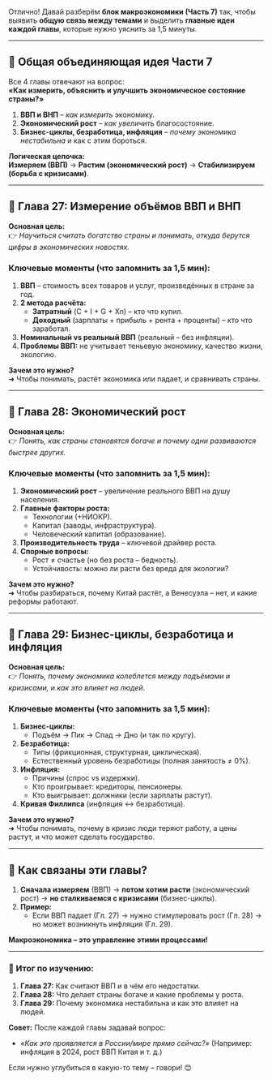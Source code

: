 Отлично! Давай разберём **блок макроэкономики (Часть 7)** так, чтобы выявить **общую связь между темами** и выделить **главные идеи каждой главы**, которые нужно уяснить за 1,5 минуты.  

---

## **🔹 Общая объединяющая идея Части 7**  
Все 4 главы отвечают на вопрос:  
**«Как измерить, объяснить и улучшить экономическое состояние страны?»**  

1. **ВВП и ВНП** – *как измерить* экономику.  
2. **Экономический рост** – *как увеличить* благосостояние.  
3. **Бизнес-циклы, безработица, инфляция** – *почему экономика нестабильна* и как с этим бороться.  

**Логическая цепочка:**  
**Измеряем (ВВП)** → **Растим (экономический рост)** → **Стабилизируем (борьба с кризисами)**.  

---

## **📌 Глава 27: Измерение объёмов ВВП и ВНП**  
**Основная цель:**  
👉 *Научиться считать богатство страны и понимать, откуда берутся цифры в экономических новостях.*  

### **Ключевые моменты (что запомнить за 1,5 мин):**  
1. **ВВП** – стоимость всех товаров и услуг, произведённых в стране за год.  
2. **2 метода расчёта:**  
   - **Затратный** (C + I + G + Xn) – кто что купил.  
   - **Доходный** (зарплаты + прибыль + рента + проценты) – кто что заработал.  
3. **Номинальный vs реальный ВВП** (реальный – без инфляции).  
4. **Проблемы ВВП:** не учитывает теньевую экономику, качество жизни, экологию.  

**Зачем это нужно?**  
➜ Чтобы понимать, растёт экономика или падает, и сравнивать страны.  

---

## **📌 Глава 28: Экономический рост**  
**Основная цель:**  
👉 *Понять, как страны становятся богаче и почему одни развиваются быстрее других.*  

### **Ключевые моменты (что запомнить за 1,5 мин):**  
1. **Экономический рост** – увеличение реального ВВП на душу населения.  
2. **Главные факторы роста:**  
   - Технологии (+НИОКР).  
   - Капитал (заводы, инфраструктура).  
   - Человеческий капитал (образование).  
3. **Производительность труда** – ключевой драйвер роста.  
4. **Спорные вопросы:**  
   - Рост ≠ счастье (но без роста – бедность).  
   - Устойчивость: можно ли расти без вреда для экологии?  

**Зачем это нужно?**  
➜ Чтобы разбираться, почему Китай растёт, а Венесуэла – нет, и какие реформы работают.  

---

## **📌 Глава 29: Бизнес-циклы, безработица и инфляция**  
**Основная цель:**  
👉 *Понять, почему экономика колеблется между подъёмами и кризисами, и как это влияет на людей.*  

### **Ключевые моменты (что запомнить за 1,5 мин):**  
1. **Бизнес-циклы:**  
   - Подъём → Пик → Спад → Дно (и так по кругу).  
2. **Безработица:**  
   - Типы (фрикционная, структурная, циклическая).  
   - Естественный уровень безработицы (полная занятость ≠ 0%).  
3. **Инфляция:**  
   - Причины (спрос vs издержки).  
   - Кто проигрывает: кредиторы, пенсионеры.  
   - Кто выигрывает: должники (если зарплаты растут).  
4. **Кривая Филлипса** (инфляция ↔ безработица).  

**Зачем это нужно?**  
➜ Чтобы понимать, почему в кризис люди теряют работу, а цены растут, и что может сделать государство.  

---

## **🔹 Как связаны эти главы?**  
1. **Сначала измеряем** (ВВП) → **потом хотим расти** (экономический рост) → **но сталкиваемся с кризисами** (бизнес-циклы).  
2. **Пример:**  
   - Если ВВП падает (Гл. 27) → нужно стимулировать рост (Гл. 28) → но может возникнуть инфляция (Гл. 29).  

**Макроэкономика – это управление этими процессами!**  

---

### **🎯 Итог по изучению:**  
1. **Глава 27:** Как считают ВВП и в чём его недостатки.  
2. **Глава 28:** Что делает страны богаче и какие проблемы у роста.  
3. **Глава 29:** Почему экономика нестабильна и как это влияет на людей.  

**Совет:** После каждой главы задавай вопрос:  
- *«Как это проявляется в России/мире прямо сейчас?»* (Например: инфляция в 2024, рост ВВП Китая и т. д.)  

Если нужно углубиться в какую-то тему – говори! 😊